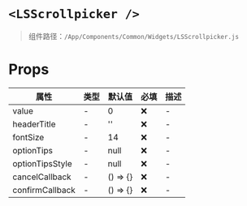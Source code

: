 # `<LSScrollpicker />`

> 组件路径：`/App/Components/Common/Widgets/LSScrollpicker.js`

# Props

| 属性            | 类型 | 默认值   | 必填 | 描述 |
| --------------- | ---- | -------- | ---- | ---- |
| value           | -    | 0        | ❌   | -    |
| headerTitle     | -    | ''       | ❌   | -    |
| fontSize        | -    | 14       | ❌   | -    |
| optionTips      | -    | null     | ❌   | -    |
| optionTipsStyle | -    | null     | ❌   | -    |
| cancelCallback  | -    | () => {} | ❌   | -    |
| confirmCallback | -    | () => {} | ❌   | -    |
